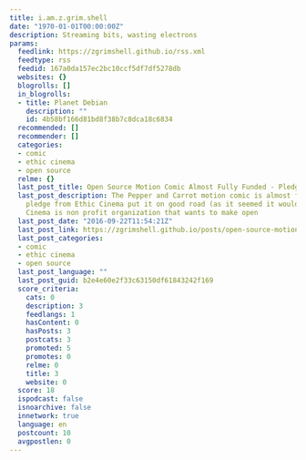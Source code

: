 ```yaml
---
title: i.am.z.grim.shell
date: "1970-01-01T00:00:00Z"
description: Streaming bits, wasting electrons
params:
  feedlink: https://zgrimshell.github.io/rss.xml
  feedtype: rss
  feedid: 167a0da157ec2bc10ccf5df7df5278db
  websites: {}
  blogrolls: []
  in_blogrolls:
  - title: Planet Debian
    description: ""
    id: 4b58bf166d81bd8f38b7c8dca18c6834
  recommended: []
  recommender: []
  categories:
  - comic
  - ethic cinema
  - open source
  relme: {}
  last_post_title: Open Source Motion Comic Almost Fully Funded - Pledge now!
  last_post_description: The Pepper and Carrot motion comic is almost funded. The
    pledge from Ethic Cinema put it on good road (as it seemed it would fail). Ethic
    Cinema is non profit organization that wants to make open
  last_post_date: "2016-09-22T11:54:21Z"
  last_post_link: https://zgrimshell.github.io/posts/open-source-motion-comic-almost-fully-funded-pledge-now.html
  last_post_categories:
  - comic
  - ethic cinema
  - open source
  last_post_language: ""
  last_post_guid: b2e4e60e2f33c63150df61843242f169
  score_criteria:
    cats: 0
    description: 3
    feedlangs: 1
    hasContent: 0
    hasPosts: 3
    postcats: 3
    promoted: 5
    promotes: 0
    relme: 0
    title: 3
    website: 0
  score: 18
  ispodcast: false
  isnoarchive: false
  innetwork: true
  language: en
  postcount: 10
  avgpostlen: 0
---
```

